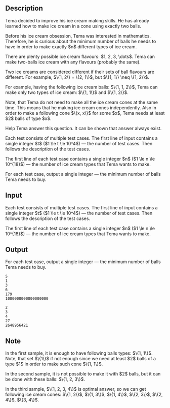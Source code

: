 ## Description

<div><p>Tema decided to improve his ice cream making skills. He has already learned how to make ice cream in a cone <span class="tex-font-style-bf">using exactly two</span> balls.</p><p>Before his ice cream obsession, Tema was interested in mathematics. Therefore, he is curious about the <span class="tex-font-style-bf">minimum</span> number of balls he needs to have in order to make <span class="tex-font-style-bf">exactly</span> $n$ <span class="tex-font-style-bf">different</span> types of ice cream.</p><p>There are plenty possible ice cream flavours: $1, 2, 3, \dots$. Tema can make two-balls ice cream with any flavours (probably the same).</p><p>Two ice creams are considered different if their sets of ball flavours are different. For example, $\{1, 2\} = \{2, 1\}$, but $\{1, 1\} \neq \{1, 2\}$.</p><p>For example, having the following ice cream balls: $\{1, 1, 2\}$, Tema can make only two types of ice cream: $\{1, 1\}$ and $\{1, 2\}$.</p><p><span class="tex-font-style-bf">Note, that Tema do not need to make all the ice cream cones at the same time. This means that he making ice cream cones independently. Also in order to make a following cone $\{x, x\}$ for some $x$, Tema needs at least $2$ balls of type $x$</span>.</p><p>Help Tema answer this question. It can be shown that answer always exist.</p></div><div class="input-specification"><p>Each test consists of multiple test cases. The first line of input contains a single integer $t$ ($1 \le t \le 10^4$)&nbsp;— the number of test cases. Then follows the description of the test cases.</p><p>The first line of each test case contains a single integer $n$ ($1 \le n \le 10^{18}$)&nbsp;— the number of ice cream types that Tema wants to make.</p></div><div class="output-specification"><p>For each test case, output a single integer&nbsp;— the minimum number of balls Tema needs to buy.</p></div>

## Input

<p>Each test consists of multiple test cases. The first line of input contains a single integer $t$ ($1 \le t \le 10^4$)&nbsp;— the number of test cases. Then follows the description of the test cases.</p><p>The first line of each test case contains a single integer $n$ ($1 \le n \le 10^{18}$)&nbsp;— the number of ice cream types that Tema wants to make.</p>

## Output

<p>For each test case, output a single integer&nbsp;— the minimum number of balls Tema needs to buy.</p>





```input1|2,4,6
5
1
3
6
179
1000000000000000000
```




```output1
2
3
4
27
2648956421
```



## Note

<p>In the first sample, it is enough to have following balls types: $\{1, 1\}$. <span class="tex-font-style-bf">Note, that set $\{1\}$ if not enough since we need at least $2$ balls of a type $1$ in order to make such cone $\{1, 1\}$</span>.</p><p>In the second sample, it is not possible to make it with $2$ balls, but it can be done with these balls: $\{1, 2, 3\}$.</p><p>In the third sample, $\{1, 2, 3, 4\}$ is optimal answer, so we can get following ice cream cones: $\{1, 2\}$, $\{1, 3\}$, $\{1, 4\}$, $\{2, 3\}$, $\{2, 4\}$, $\{3, 4\}$.</p>
